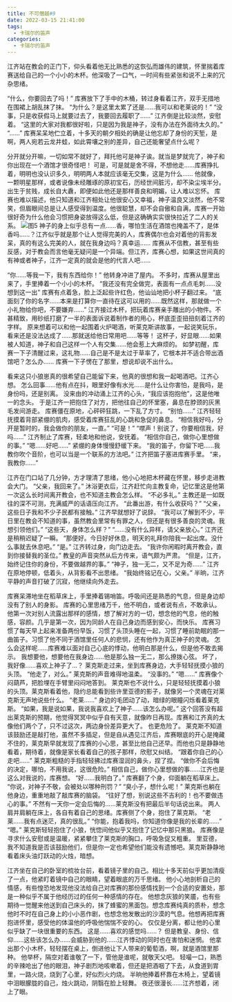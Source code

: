 ```yaml
---
title: 不可僭越#9
date: 2022-03-15 21:41:00
tags:
  - 卡瑞尔的笛声
categories:
  - 卡瑞尔的笛声
---
```


江齐站在教会的正门下，仰头看着他无比熟悉的这恢弘而雄伟的建筑，怀里揣着库赛送给自己的一个小小的木杯。他深吸了一口气，一时间有些紧张和说不上来的冗杂思绪。
<!-- more -->
“什么，你要回去了吗！”
库赛放下了手中的木桶，转过身看着江齐，双手无措地在围裙上胡乱抹了抹。
“为什么？是这里太累了还是……我可以和老莱说的！”
“没事，只是收获假马上就要过去了，我要回去履职了……”
江齐倒是比较淡然，安慰着。
“这里的大家对我都很好啦，只是因为我是神子，没有办法在外面待太久的。”
“……”
库赛呆呆地伫立着，十多天的朝夕相处的确是让他忘却了身份的天堑，是啊，两人宛若云龙井蛙，如此霄壤之别的差异，自己还能奢望点什么呢？

分开就分开嘛，一切如常不就好了，拜托他可是神子诶。就当是梦就完了，神子和你出现在一个酒馆才很奇怪吧！
可是，可是就是舍不得，不想他走……库赛挣扎着，明明也没认识多久，明明两人本就应该毫无交集，这是为什么……
他就像，一颗明星那样，或者说像未经雕琢的原初宝石，历经世间脏污，却不染尘埃半分。出生于贫贱，成长自大纛，即便如此他还是那样善良和明媚，让人难以忘怀。
库赛也难以描述，他只知道和江齐相处让他很安心又幸福，神子温良又淡然，他不常笑，但眉眼间总是让人感受得到温度。他很聪慧，却不会自傲和自满，库赛一开始很好奇为什么他会习惯把身姿放得这么低，但是这确确实实很快拉近了二人的关系。
 ![图5](10.jpg)
神子的身上似乎总有一点……香，哪怕生活在酒馆也掩盖不了，是体香吗……？江齐似乎就是那个让人觉得完美的人，库赛偶尔也会对着他的背影发呆，真的有这么完美的人，就在我身边吗？真幸运……
库赛从不信教，甚至有些反感，对于教会而言他毫无疑问是一个异端。但江齐，库赛心想，如果这世间真的有神或者神子，江齐一定真的就会是他的代言人吧……

“你……等我一下，我有东西给你！”
他转身冲进了屋内。
不多时，库赛从屋里出来了，手里捧着一个小小的木杯。
“我还没有完全做完，表面有一点点毛刺……没想到这一出”
库赛有点着急，脸上泛起些许红色，他讪讪地把小杯子翻过来。
“底面刻了你的名字……本来是打算你一直待在这可以用的……既然这样，那就做一个小礼物给你吧，不要嫌弃……”
江齐接过木杯，把玩着库赛亲手雕出的小物件。不甚精致，用砂纸打磨了一半的表面诉说着制作者的用心，杯底歪歪扭扭刻着江齐的字样。
原来想着可以和他一起围着火炉喝酒，听莱克斯讲故事，一起说笑玩乐，看来还是没法达成了……那就送给他日常用吧……等等！
这杯子，好显眼……如果被人知道，神子和自己这样一个人有交集……他会惹上大麻烦的。
如梦初醒，库赛一下子清醒过来，这礼物……自己是不是太过于草率了，它根本并不适合带出酒馆吧？怎么办……
库赛一下子愣在了那里，想说却说不出什么。

看来这只小狼崽真的很希望自己能留下来，他真的很想和我一起喝酒吧。江齐心想。
怎么回事……他有点在抖，眼里好像有水光……是什么让你害怕，是我吗，是身份吗，还是别离。
没来由的冲动涌上江齐的心头，“我应该抱抱他”，这是他唯一的念头。
于是江齐一把抱住了对方，把他往自己的怀里塞，鼻息在脖颈的灰黑毛发间游走。
库赛僵在原地，心砰砰狂跳，一下乱了方寸。
“别怕……”
江齐轻轻抚摸着背部紧绷的肌肉，感受着库赛狂乱的心跳和急促的鼻息。
“相信我好吗，分开是暂时的，我会做你的朋友，一直。”
“可是！”
“噤声！别说了，你要相信我，好吗……”
江齐制止了库赛，轻柔地和他说，安抚着。
“相信你自己，做你心里想做的事。”
“嗯……好吧……”
紧绷的身体慢慢舒缓下来。
“我的笛子，你留下吧……我教你吹个音阶，也可以当是一个联系的方法吧。”
江齐把笛子塞进库赛手里。
“来，我教你……”

江齐在门口站了几分钟，方才理清了思绪，他小心地把木杯藏在怀里，移步走进教会大门。
“父亲，我回来了。”
沐浴更衣后，江齐赶忙向主教复命，记忆里这是他第一次这么长时间离开教会，也不知道主教会怎么样。
“不必多礼。”
主教还是一如既往的深不可测，充满威严的话语压向江齐。
“此番出游，有什么收获吗？”
“父亲，这些日子我和不少子民都有接触。”
江齐早就想好了说辞。
“我可以了解到不少，平日里在教会不知道的事，虽然教会里常有有罪之人，但还是有很多善良的灵魂。我想引领他们。”
“这些天，身体怎么样？”
“……没有什么异样，请父亲放心。”
江齐还是稍稍迟疑了一瞬。
“那便好。今日好好休息，明天的礼拜你陪我一起出席。没什么事就去休息吧。”
“是。”
江齐转过身，向门边走去。
“我许你闲暇时离开教会，直到你接替我的圣位。”
教皇的声音突然从后方传来，语气颇为严肃。
“但是，江齐，始终记住你的身份，不要做越界的事。”
“神子，独一无二，又不足为奇……”
江齐在原地停顿，低着头，从背影看不出思绪。
“我始终铭记在心，父亲。”
半晌，江齐平静的声音打破了沉寂，他继续向外走去。

库赛呆滞地坐在稻草床上，手里捧着锡哨笛。呼吸间还是熟悉的气息，但是身边却没有了别人的身影。
库赛的心里思绪万千，他不明白，或者说有点，不敢承认。
他第一次对别人流露出那样的感情，想了解对方的一切，想念他的气息，他的触感，容颜。几乎是第一次，因为同龄人在自己身边而感到安心，而快乐。
库赛习惯了每天早上起来准备两份早饭，习惯了头顶头睡在一起，习惯了睡前助眠的那一曲笛子。习惯了他不同于酒馆里任何人的悲悯，还有他作为真正神子的灵魂。
怎么会这样呢……库赛难以面对自己心底的悸动，他明白那是什么，但是他不敢去揭示。
我想要他，想要他在我身边……他是那么独一无二，那么撩拨心弦。
坏了，我好像……喜欢上神子了…？
莱克斯走过来，坐到库赛身边，大手轻轻抚摸小狼的头顶。
“他走了，对么。”
莱克斯的声音难得地温柔。
“没事的。”
“嗯……”
库赛像个闷葫芦，把脸埋在手臂里闷闷地答到。
莱克斯也不说什么，只是轻轻抚摸着小狼的头顶。莱克斯看着他，隐约总能看到些许里亚德的影子，就像另一个灵魂在对莱克斯无声地说些什么。
“老莱……”
身边的毛团动了动，暗绿的眼瞳闪烁看着莱克斯。
“如果，我是说如果，我说我喜欢上了神子……该怎么办呢。”
这个回答没有超出莱克斯的预期，他觉得冥冥中似乎自有天意，就像昨日再现。库赛和江齐真的太像他们两个了，只不过这次，两边身份差异更大了。
也更危险了。
莱克斯不知道该鼓励还是敲打他，虽然不多插足，但是自从遇见江齐后，库赛眼底的开心是掩藏不住的，莱克斯早就发现了库赛的小心思，甚至比他自己还早。而他也只是静静地看着，期待着，就像是家长看着自己的孩子那样，欣慰又纠结。
“跟着你自己的心走吧……”
莱克斯粗糙的手指轻轻拂过库赛湿润的鼻头，捏了捏。
“做你不会后悔的决定，哪怕，不用我说，这很危险。”
相信自己，做你心里想做的事……江齐也是这么对我说的，库赛想。
“好……我明白了。”
库赛翻了个身，仰面躺在稻草床上。
“你说，对神子不敬，会被处以哪种刑罚？”
“臭小子，想什么呢！”
莱克斯也躺在他身边，重重地敲了敲库赛的脑袋。
“往好了想，别说这些不吉利的！也不要做违心的事。”
不然有一天你一定会后悔的……莱克斯没有把最后半句话说出来。
两人肩并肩躺在床上，各自有着自己的思绪。库赛侧了个身，抱住了莱克斯。
“老莱……我有点迷茫，真的很乱。”
“你能，抱着我吗，你知道你像是我的长辈的……”
“嗯。”
莱克斯轻轻抱住了小狼，恍惚间他似乎又抱住了记忆中那只黑狼。
库赛像是寻求什么安慰或是温暖，紧紧攀住了莱克斯的胸口，呼吸急促又粗重。
里亚德，我不知道我是否该鼓励他们，但是你一定也希望他们能没有遗憾吧。莱克斯静静地看着床头油灯跃动的火烛，暗想。

江齐坐在自己的卧室的梳妆台前，看着镜子里的自己。相比十多天前似乎更加清瘦了一点，他紧盯着镜中自己的眼睛，望着眼底的万千思绪。
他小心地剖析自己的情感，有些惶恐地发现他没法给自己对库赛的那份感情找到一个合适的安置处，那是一种似乎不属于他经历过的任何一种感情的存在。
他想念灰狼的笑靥，也有些期待一觉醒来他送到自己床头的，抹了蜂蜜的黑面包。想念库赛纯真的质朴，想念他时不时在自己身上的小小恶作剧，也想念他发散出的沙漠的气息。他想再把库赛抱进怀里，感受他的体温他的呼吸他惴惴不安的心。
仅仅是分离，都让他的心里似乎缺了一块很重要的东西。
这是……喜欢的感觉吗……？
但是教皇、身份、信仰……这些该怎么办……会威胁到他的……江齐悸动的同时也在害怕和迷惘。
他拿出那个小木杯，轻轻摆在桌上，倒进他让下人带来的葡萄酒，啊，就是酒馆里那种。
他举杯，隔空对着谁敬了一下，管他是谁呢，就敬天父吧。
轻嘬一口，熟悉的辛辣呛出了他的眼泪，神子剧烈地咳嗽着，但还是把酒咽了下去，从食道到胃里，一路火烧，烧到了心里，好似烈火灼烧。
半晌他捧着杯靠在木椅上，望着镜中泪眼朦胧的自己，烛火跳动，阴翳在脸上轻舞。
夜还很漫长……江齐想着，闭上了眼。
